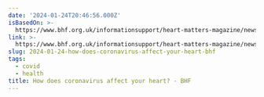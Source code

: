 ```yaml
---
date: '2024-01-24T20:46:56.000Z'
isBasedOn: >-
  https://www.bhf.org.uk/informationsupport/heart-matters-magazine/news/coronavirus-and-your-health/what-does-coronavirus-do-to-your-body
link: >-
  https://www.bhf.org.uk/informationsupport/heart-matters-magazine/news/coronavirus-and-your-health/what-does-coronavirus-do-to-your-body
slug: 2024-01-24-how-does-coronavirus-affect-your-heart-bhf
tags:
  - covid
  - health
title: How does coronavirus affect your heart? - BHF
---
```


